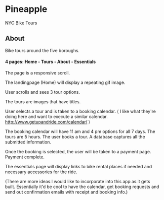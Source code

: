 # Pineapple

NYC Bike Tours

## About

Bike tours around the five boroughs.

#### 4 pages: Home - Tours - About - Essentials

The page is a responsive scroll.

The landingpage (Home) will display a repeating gif image.

User scrolls and sees 3 tour options.

The tours are images that have titles.

User selects a tour and is taken to a booking calendar.
( I like what they're doing here and want to execute a similar calendar. http://www.getupandride.com/calendar/ )

The booking calendar will have 11 am and 4 pm options for all 7 days. The tours are 5 hours. The user books a tour. A database captures all the submitted information.

Once the booking is selected, the user will be taken to a payment page. Payment complete.

The essentials page will display links to bike rental places if needed and necessary accessories for the ride.


(There are more ideas I would like to incorporate into this app as it gets built. Essentially it'd be cool to have the calendar, get booking requests and send out confirmation emails with receipt and booking info.)


